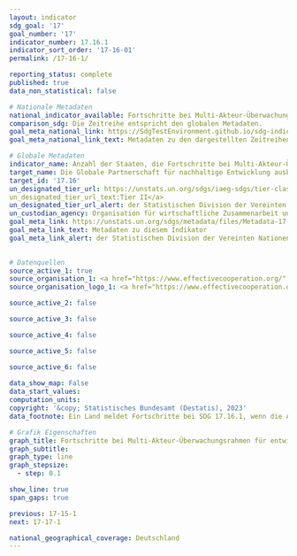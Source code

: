 ```yaml
---
layout: indicator    
sdg_goal: '17'    
goal_number: '17'    
indicator_number: 17.16.1    
indicator_sort_order: '17-16-01'    
permalink: /17-16-1/    

reporting_status: complete    
published: true    
data_non_statistical: false    

# Nationale Metadaten    
national_indicator_available: Fortschritte bei Multi-Akteur-Überwachungsrahmen für entwicklungspolitische Wirksamkeit    
comparison_sdg: Die Zeitreihe entspricht den globalen Metadaten.    
goal_meta_national_link: https://SdgTestEnvironment.github.io/sdg-indicators/public/Meta/17.16.1.pdf
goal_meta_national_link_text: Metadaten zu den dargestellten Zeitreihen    

# Globale Metadaten    
indicator_name: Anzahl der Staaten, die Fortschritte bei Multi-Akteur-Überwachungsrahmen für entwicklungspolitische Wirksamkeit berichten, die das Erreichen der Ziele für nachhaltige Entwicklung unterstützen    
target_name: Die Globale Partnerschaft für nachhaltige Entwicklung ausbauen, ergänzt durch Multi-Akteur-Partnerschaften zur Mobilisierung und zum Austausch von Wissen, Fachkenntnissen, Technologie und finanziellen Ressourcen, um die Erreichung der Ziele für nachhaltige Entwicklung in allen Ländern und insbesondere in den Entwicklungsländern zu unterstützen    
target_id: '17.16'    
un_designated_tier_url: https://unstats.un.org/sdgs/iaeg-sdgs/tier-classification/'    
un_designated_tier_url_text:Tier II</a>    
un_designated_tier_url_alert: der Statistischen Division der Vereinten Nationen    
un_custodian_agency: Organisation für wirtschaftliche Zusammenarbeit und Entwicklung (OECD)<br>Entwicklungsprogramm der Vereinten Nationen (UNDP)    
goal_meta_link: https://unstats.un.org/sdgs/metadata/files/Metadata-17-16-01.pdf    
goal_meta_link_text: Metadaten zu diesem Indikator    
goal_meta_link_alert: der Statistischen Division der Vereinten Nationen    
    

# Datenquellen
source_active_1: true
source_organisation_1: <a href="https://www.effectivecooperation.org/" target="_blank" onclick="return confirm_alert('der Globalen Partnerschaft für eine effektive Entwicklungszusammenarbeit');"> Globale Partnerschaft für eine effektive Entwicklungszusammenarbeit </a>
source_organisation_logo_1: <a href="https://www.effectivecooperation.org/" target="_blank" onclick="return confirm_alert('der Globalen Partnerschaft für eine effektive Entwicklungszusammenarbeit');"><img src="https://g205sdgs.github.io/sdg-indicators/public/OrgImgDe/global.png" alt="Logo global" style="height:60px; width:148px"/></a>

source_active_2: false

source_active_3: false

source_active_4: false

source_active_5: false

source_active_6: false
    
data_show_map: False    
data_start_values:     
computation_units:     
copyright: '&copy; Statistisches Bundesamt (Destatis), 2023'    
data_footnote: Ein Land meldet Fortschritte bei SDG 17.16.1, wenn die Anzahl der Indikatoren, die einen positiven Trend aufweisen, höher ist als die Anzahl der Indikatoren, die einen negativen Trend aufweisen, wie in den Monitoring-Runden der Globalen Partnerschaft berichtet.    

# Grafik Eigenschaften    
graph_title: Fortschritte bei Multi-Akteur-Überwachungsrahmen für entwicklungspolitische Wirksamkeit
graph_subtitle:     
graph_type: line
graph_stepsize: 
  - step: 0.1    

show_line: true
span_gaps: true    

previous: 17-15-1    
next: 17-17-1    

national_geographical_coverage: Deutschland    
---
```


<span></span>